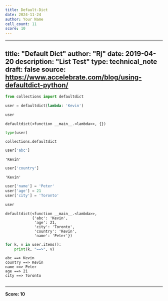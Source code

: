 ```yaml
---
title: Default-Dict
date: 2024-11-24
author: Your Name
cell_count: 11
score: 10
---
```


---
title: "Default Dict"
author: "Rj"
date: 2019-04-20
description: "List Test"
type: technical_note
draft: false
source: https://www.accelebrate.com/blog/using-defaultdict-python/
---

```python
from collections import defaultdict
```


```python
user = defaultdict(lambda: 'Kevin')
```


```python
user
```




    defaultdict(<function __main__.<lambda>>, {})




```python
type(user)
```




    collections.defaultdict




```python
user['abc']
```




    'Kevin'




```python
user['country']
```




    'Kevin'




```python
user['name'] = 'Peter'
user['age'] = 21
user['city'] = 'Toronto'
```


```python
user
```




    defaultdict(<function __main__.<lambda>>,
                {'abc': 'Kevin',
                 'age': 21,
                 'city': 'Toronto',
                 'country': 'Kevin',
                 'name': 'Peter'})




```python
for k, v in user.items():
    print(k, "==>", v)
```

    abc ==> Kevin
    country ==> Kevin
    name ==> Peter
    age ==> 21
    city ==> Toronto



```python

```


---
**Score: 10**